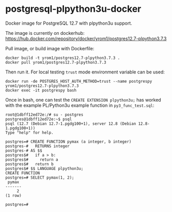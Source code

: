 # postgresql-plpython3u-docker

Docker image for PostgreSQL 12.7 with plpython3u support.

The image is currently on dockerhub:
https://hub.docker.com/repository/docker/yrom1/postgres12.7-plpython3.7.3

Pull image, or build image with Dockerfile:

```
docker build -t yrom1/postgres12.7-plpython3.7.3 .
docker pull yrom1/postgres12.7-plpython3.7.3
```

Then run it. For local testing `trust` mode environment variable can be used:

```
docker run -de POSTGRES_HOST_AUTH_METHOD=trust --name postgrespy yrom1/postgres12.7-plpython3.7.3
docker exec -it postgrespy bash
```

Once in bash, one can test the `CREATE EXTENSION plpython3u;` has worked with the example PL/Python3u example function in `py3_func_test.sql`:

```
root@1dbff12ed72e:/# su - postgres
postgres@1dbff12ed72e:~$ psql
psql (12.7 (Debian 12.7-1.pgdg100+1), server 12.8 (Debian 12.8-1.pgdg100+1))
Type "help" for help.

postgres=# CREATE FUNCTION pymax (a integer, b integer)
postgres-#   RETURNS integer
postgres-# AS $$
postgres$#   if a > b:
postgres$#     return a
postgres$#   return b
postgres$# $$ LANGUAGE plpython3u;
CREATE FUNCTION
postgres=# SELECT pymax(1, 2);
 pymax 
-------
     2
(1 row)

postgres=# 
```
